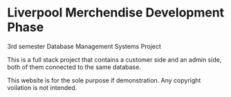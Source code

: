 # Liverpool Merchendise Development Phase
3rd semester Database Management Systems Project

This is a full stack project that contains a customer side and an admin side, both of them connected to the same database.

This website is for the sole purpose if demonstration. Any copyright voilation is not intended.
